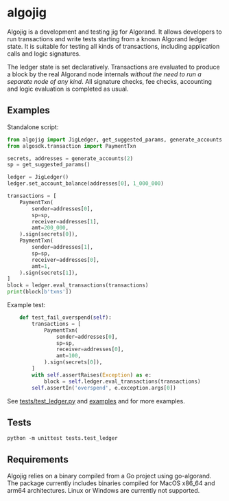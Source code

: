 # algojig

Algojig is a development and testing jig for Algorand. It allows developers to run transactions and write tests starting from a known Algorand ledger state. It is suitable for testing all kinds of transactions, including application calls and logic signatures.

The ledger state is set declaratively. Transactions are evaluated to produce a block by the real Algorand node internals _without the need to run a separate node of any kind_. All signature checks, fee checks, accounting and logic evaluation is completed as usual.

## Examples

Standalone script:
```py
from algojig import JigLedger, get_suggested_params, generate_accounts
from algosdk.transaction import PaymentTxn

secrets, addresses = generate_accounts(2)
sp = get_suggested_params()

ledger = JigLedger()
ledger.set_account_balance(addresses[0], 1_000_000)

transactions = [
    PaymentTxn(
        sender=addresses[0],
        sp=sp,
        receiver=addresses[1],
        amt=200_000,
    ).sign(secrets[0]),
    PaymentTxn(
        sender=addresses[1],
        sp=sp,
        receiver=addresses[0],
        amt=1,
    ).sign(secrets[1]),
]
block = ledger.eval_transactions(transactions)
print(block[b'txns'])
```

Example test:
```py
    def test_fail_overspend(self):
        transactions = [
            PaymentTxn(
                sender=addresses[0],
                sp=sp,
                receiver=addresses[0],
                amt=100,
            ).sign(secrets[0]),
        ]
        with self.assertRaises(Exception) as e:
            block = self.ledger.eval_transactions(transactions)
        self.assertIn('overspend', e.exception.args[0])
```

See [tests/test_ledger.py](tests/test_ledger.py) and [examples](examples/) and for more examples.

## Tests

```
python -m unittest tests.test_ledger
```


## Requirements

Algojig relies on a binary compiled from a Go project using go-algorand. The package currently includes binaries compiled for MacOS x86_64 and arm64 architectures. Linux or Windows are currently not supported.
